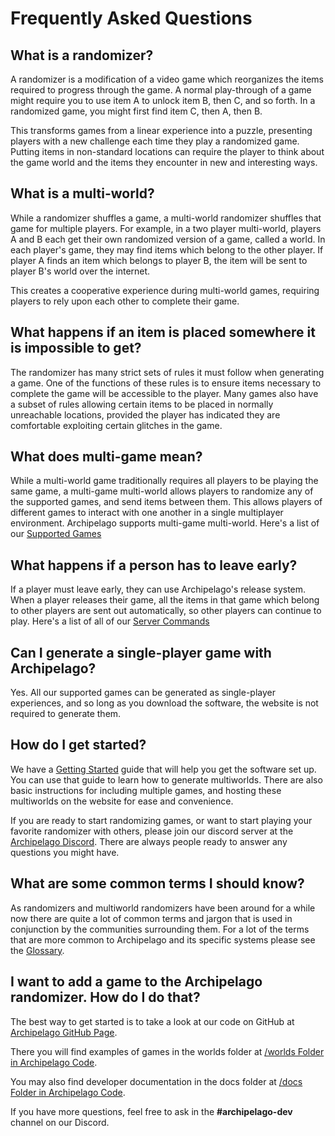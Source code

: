 # Frequently Asked Questions

## What is a randomizer?

A randomizer is a modification of a video game which reorganizes the items required to progress through the game. A
normal play-through of a game might require you to use item A to unlock item B, then C, and so forth. In a randomized
game, you might first find item C, then A, then B.

This transforms games from a linear experience into a puzzle, presenting players with a new challenge each time they
play a randomized game. Putting items in non-standard locations can require the player to think about the game world and
the items they encounter in new and interesting ways.

## What is a multi-world?

While a randomizer shuffles a game, a multi-world randomizer shuffles that game for multiple players. For example, in a
two player multi-world, players A and B each get their own randomized version of a game, called a world. In each player's
game, they may find items which belong to the other player. If player A finds an item which belongs to player B, the
item will be sent to player B's world over the internet.

This creates a cooperative experience during multi-world games, requiring players to rely upon each other to complete
their game.

## What happens if an item is placed somewhere it is impossible to get?

The randomizer has many strict sets of rules it must follow when generating a game. One of the functions of these rules
is to ensure items necessary to complete the game will be accessible to the player. Many games also have a subset of
rules allowing certain items to be placed in normally unreachable locations, provided the player has indicated they are
comfortable exploiting certain glitches in the game.

## What does multi-game mean?

While a multi-world game traditionally requires all players to be playing the same game, a multi-game multi-world allows
players to randomize any of the supported games, and send items between them. This allows players of different
games to interact with one another in a single multiplayer environment.  Archipelago supports multi-game multi-world.
Here's a list of our [Supported Games](https://archipelago.gg/games)

## What happens if a person has to leave early?

If a player must leave early, they can use Archipelago's release system. When a player releases their game, all the
items in that game which belong to other players are sent out automatically, so other players can continue to play.
Here's a list of all of our [Server Commands](https://archipelago.gg/tutorial/Archipelago/commands/en)

## Can I generate a single-player game with Archipelago?

Yes. All our supported games can be generated as single-player experiences, and so long as you download the software,
the website is not required to generate them.

## How do I get started?

We have a [Getting Started](https://archipelago.gg/tutorial/Archipelago/setup/en) guide that will help you get the
software set up.  You can use that guide to learn how to generate multiworlds.  There are also basic instructions for
including multiple games, and hosting these multiworlds on the website for ease and convenience.

If you are ready to start randomizing games, or want to start playing your favorite randomizer with others, please join
our discord server at the [Archipelago Discord](https://discord.gg/8Z65BR2). There are always people ready to answer
any questions you might have.

## What are some common terms I should know?

As randomizers and multiworld randomizers have been around for a while now there are quite a lot of common terms
and jargon that is used in conjunction by the communities surrounding them. For a lot of the terms that are more common
to Archipelago and its specific systems please see the [Glossary](/glossary/en).

## I want to add a game to the Archipelago randomizer. How do I do that?

The best way to get started is to take a look at our code on GitHub
at [Archipelago GitHub Page](https://github.com/ArchipelagoMW/Archipelago).

There you will find examples of games in the worlds folder
at [/worlds Folder in Archipelago Code](https://github.com/ArchipelagoMW/Archipelago/tree/main/worlds).

You may also find developer documentation in the docs folder
at [/docs Folder in Archipelago Code](https://github.com/ArchipelagoMW/Archipelago/tree/main/docs).

If you have more questions, feel free to ask in the **#archipelago-dev** channel on our Discord.
